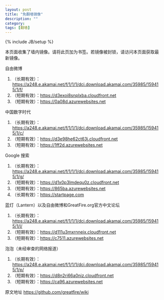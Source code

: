 ```yaml
---
layout: post
title: "免翻墙镜像"
description: ""
category: 
tags: [翻墙]
---
```

{% include JB/setup %}

本页面收集了墙内镜像。请将此页加为书签。若镜像被封锁，请访问本页面获取最新镜像。

自由微博

1. （长期有效）：https://a248.e.akamai.net/f/1/1/1/dci.download.akamai.com/35985/159415/1/f/
2. （短期有效）：https://d3exoi8snplxba.cloudfront.net
3. （短期有效）：https://0a08d.azurewebsites.net

中国数字时代

1. （长期有效）：https://a248.e.akamai.net/f/1/1/1/dci.download.akamai.com/35985/159415/1/c/
2. （短期有效）：https://d3e98he62ct63j.cloudfront.net
3. （短期有效）：https://1ff2d.azurewebsites.net

Google 搜索

1. （长期有效）：https://a248.e.akamai.net/f/1/1/1/dci.download.akamai.com/35985/159415/1/g/
2. （短期有效）：https://d1x0p3lmdequ0z.cloudfront.net
3. （短期有效）：https://865ba.azurewebsites.net
4. （长期有效）：https://startpage.com

蓝灯（Lantern）以及自由微博和GreatFire.org官方中文论坛

1. （长期有效）：https://a248.e.akamai.net/f/1/1/1/dci.download.akamai.com/35985/159415/1/l/
2. （短期有效）：https://d111u3mxrnneix.cloudfront.net
3. （短期有效）：https://c7511.azurewebsites.net

泡泡（未经审查的网络报道）

1. （长期有效）：https://a248.e.akamai.net/f/1/1/1/dci.download.akamai.com/35985/159415/1/p/
2. （短期有效）：https://d8n2ri66a0niz.cloudfront.net
3. （短期有效）：https://ca96.azurewebsites.net


原文地址 https://github.com/greatfire/wiki